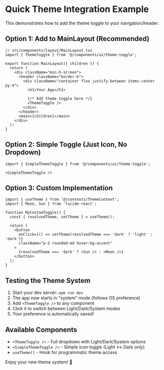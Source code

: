 # Quick Theme Integration Example

This demonstrates how to add the theme toggle to your navigation/header.

## Option 1: Add to MainLayout (Recommended)

```tsx
// src/components/layout/MainLayout.tsx
import { ThemeToggle } from '@/components/ui/theme-toggle';

export function MainLayout({ children }) {
  return (
    <div className="min-h-screen">
      <header className="border-b">
        <div className="container flex justify-between items-center py-4">
          <h1>Your App</h1>
          
          {/* Add theme toggle here */}
          <ThemeToggle />
        </div>
      </header>
      <main>{children}</main>
    </div>
  );
}
```

## Option 2: Simple Toggle (Just Icon, No Dropdown)

```tsx
import { SimpleThemeToggle } from '@/components/ui/theme-toggle';

<SimpleThemeToggle />
```

## Option 3: Custom Implementation

```tsx
import { useTheme } from '@/contexts/ThemeContext';
import { Moon, Sun } from 'lucide-react';

function MyCustomToggle() {
  const { resolvedTheme, setTheme } = useTheme();
  
  return (
    <button 
      onClick={() => setTheme(resolvedTheme === 'dark' ? 'light' : 'dark')}
      className="p-2 rounded-md hover:bg-accent"
    >
      {resolvedTheme === 'dark' ? <Sun /> : <Moon />}
    </button>
  );
}
```

## Testing the Theme System

1. Start your dev server: `npm run dev`
2. The app now starts in "system" mode (follows OS preference)
3. Add `<ThemeToggle />` to any component
4. Click it to switch between Light/Dark/System modes
5. Your preference is automatically saved!

## Available Components

- `<ThemeToggle />` - Full dropdown with Light/Dark/System options
- `<SimpleThemeToggle />` - Simple icon toggle (Light ↔ Dark only)
- `useTheme()` - Hook for programmatic theme access

Enjoy your new theme system! 🎨
